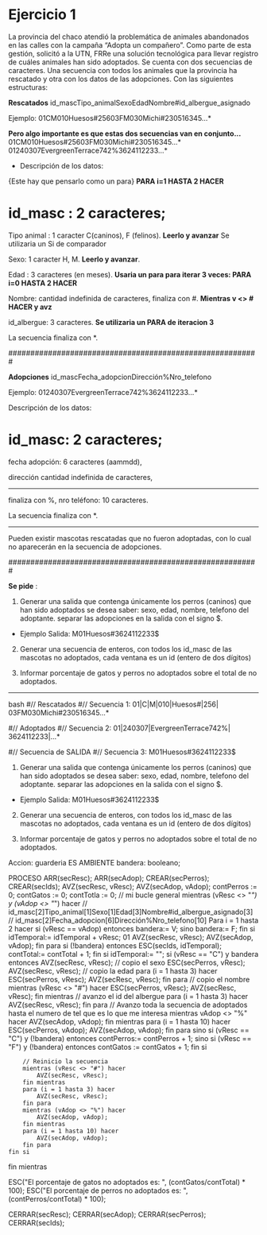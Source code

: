 # Ejercicio 1
La provincia del chaco atendió la problemática de animales abandonados en las calles con la campaña “Adopta un compañero”. Como parte de esta gestión, solicitó a la UTN, FRRe una solución tecnológica para llevar registro de cuáles animales han sido adoptados.
Se cuenta con dos secuencias de caracteres. Una secuencia con todos los animales que la provincia ha rescatado y otra con los datos de las adopciones. Con las siguientes estructuras:
    
**Rescatados**
    id_mascTipo_animalSexoEdadNombre#id_albergue_asignado

Ejemplo:
    01CM010Huesos#25603FM030Michi#230516345…*

**Pero algo importante es que estas dos secuencias van en conjunto...**
01CM010Huesos#25603FM030Michi#230516345…*
01240307EvergreenTerrace742%3624112233…*


- Descripción de los datos: 

{Este hay que pensarlo como un para} **PARA i=1 HASTA 2 HACER**
# id_masc : 2 caracteres;

Tipo animal : 1 caracter C(caninos), F (felinos). **Leerlo y avanzar** Se utilizaria un Si de comparador

Sexo: 1 caracter H, M. **Leerlo y avanzar**. 

Edad : 3 caracteres (en meses). **Usaria un para para iterar 3 veces: PARA i=0 HASTA 2 HACER**

Nombre: cantidad indefinida de caracteres, finaliza con #. **Mientras v <> # HACER y avz**

id_albergue: 3 caracteres. **Se utilizaria un PARA de iteracion 3**

La secuencia finaliza con *.



#########################################################





**Adopciones**
    id_mascFecha_adopcionDirección%Nro_telefono

Ejemplo:
    01240307EvergreenTerrace742%3624112233…*

Descripción de los datos: 

# id_masc: 2 caracteres; 

fecha adopción: 6 caracteres (aammdd),

dirección cantidad indefinida de caracteres, 

---

finaliza con %, 
nro teléfono: 10 caracteres. 

La secuencia finaliza con *.

---

Pueden existir mascotas rescatadas que no fueron adoptadas, con lo cual no aparecerán en la secuencia de adopciones. 







#########################################################


**Se pide** :

1. Generar una salida que contenga únicamente los perros (caninos) que han sido adoptados se desea saber: sexo, edad, nombre, telefono del adoptante. separar las adopciones en la salida con el signo $.
- Ejemplo Salida: M01Huesos#3624112233$

2. Generar una secuencia de enteros, con todos los id_masc de las mascotas no adoptados, cada ventana es un id (entero de dos dígitos)

3. Informar porcentaje de gatos y perros no adoptados sobre el total de no adoptados.






______________________________________________________________________________________________________________________________________________________________________________________________________________________________________
bash
#// Rescatados
#// Secuencia 1:
01|C|M|010|Huesos#|256| 03FM030Michi#230516345…*

#// Adoptados
#// Secuencia 2:
01|240307|EvergreenTerrace742%| 3624112233|…*

#// Secuencia de SALIDA
#// Secuencia 3:
M01Huesos#3624112233$

1. Generar una salida que contenga únicamente los perros (caninos) que han sido adoptados se desea saber: sexo, edad, nombre, telefono del adoptante. separar las adopciones en la salida con el signo $.
- Ejemplo Salida: M01Huesos#3624112233$

2. Generar una secuencia de enteros, con todos los id_masc de las mascotas no adoptados, cada ventana es un id (entero de dos dígitos)

3. Informar porcentaje de gatos y perros no adoptados sobre el total de no adoptados.

Accion: guarderia ES
AMBIENTE
bandera: booleano;



PROCESO
ARR(secResc);
ARR(secAdop);
CREAR(secPerros);
CREAR(secIds);
AVZ(secResc, vResc);
AVZ(secAdop, vAdop);
contPerros := 0;
contGatos := 0;
contTotla := 0;
// mi bucle general
mientras (vResc <> "*") y (vAdop <> "*") hacer
    // id_masc[2]Tipo_animal[1]Sexo[1]Edad[3]Nombre#id_albergue_asignado[3]
    // id_masc[2]Fecha_adopcion[6]Dirección%Nro_telefono[10]
    Para i = 1 hasta 2 hacer
        si (vResc == vAdop) entonces
            bandera:= V;
        sino
            bandera:= F;
        fin si
        idTemporal:= idTemporal + vResc; 01
        AVZ(secResc, vResc);
        AVZ(secAdop, vAdop);
    fin para
    si (!bandera) entonces
        ESC(secIds, idTemporal);
        contTotal:= contTotal + 1;
    fin si
    idTemporal:= "";
    si (vResc == "C") y bandera entonces 
        AVZ(secResc, vResc);
        // copio el sexo
        ESC(secPerros, vResc);
        AVZ(secResc, vResc);
        // copio la edad
        para (i = 1 hasta 3) hacer
            ESC(secPerros, vResc);
            AVZ(secResc, vResc);
        fin para
        // copio el nombre
        mientras (vResc <> "#") hacer
            ESC(secPerros, vResc);
            AVZ(secResc, vResc);
        fin mientras
        // avanzo el id del albergue
        para (i = 1 hasta 3) hacer
            AVZ(secResc, vResc);
        fin para
        // Avanzo toda la secuencia de adoptados hasta el numero de tel que es lo que me interesa
        mientras vAdop <> "%" hacer
            AVZ(secAdop, vAdop);
        fin mientras
        para (i = 1 hasta 10) hacer
            ESC(secPerros, vAdop);
            AVZ(secAdop, vAdop);
        fin para
    sino
        si (vResc == "C") y (!bandera) entonces
            contPerros:= contPerros + 1;
        sino si (vResc == "F") y (!bandera) entonces
            contGatos := contGatos + 1;
        fin si

        // Reinicio la secuencia
        mientras (vResc <> "#") hacer
            AVZ(secResc, vResc);
        fin mientras
        para (i = 1 hasta 3) hacer
            AVZ(secResc, vResc);
        fin para
        mientras (vAdop <> "%") hacer
            AVZ(secAdop, vAdop);
        fin mientras
        para (i = 1 hasta 10) hacer
            AVZ(secAdop, vAdop);
        fin para
    fin si
fin mientras

ESC("El porcentaje de gatos no adoptados es: ", (contGatos/contTotal) * 100);
ESC("El porcentaje de perros no adoptados es: ", (contPerros/contTotal) * 100);

CERRAR(secResc);
CERRAR(secAdop);
CERRAR(secPerros);
CERRAR(secIds);